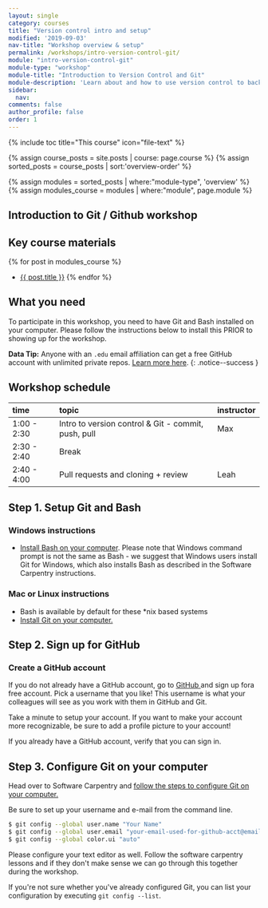 ```yaml
---
layout: single
category: courses
title: "Version control intro and setup"
modified: '2019-09-03'
nav-title: "Workshop overview & setup"
permalink: /workshops/intro-version-control-git/
module: "intro-version-control-git"
module-type: "workshop"
module-title: "Introduction to Version Control and Git"
module-description: 'Learn about and how to use version control to back up your work.'
sidebar:
  nav:
comments: false
author_profile: false
order: 1
---
```


{% include toc title="This course" icon="file-text" %}

{% assign course_posts = site.posts | course: page.course %}
{% assign sorted_posts = course_posts | sort:'overview-order' %}

{% assign modules = sorted_posts | where:"module-type", 'overview' %}
{% assign modules_course = modules | where:"module", page.module %}

<div class="notice--info" markdown="1">

## <i class="fa fa-ship" aria-hidden="true"></i> Introduction to Git / Github workshop

## Key course materials

{% for post in modules_course %}
 * <a href="{{ site.url }}{{ post.permalink }}">{{ post.title }}</a>
{% endfor %}

## What you need

To participate in this workshop, you need to have Git and Bash installed on your
computer. Please follow the instructions below to install this PRIOR to showing up for the workshop.

</div>


<i class="fa fa-star"></i> **Data Tip:** Anyone with an `.edu` email affiliation can get a
free GitHub account with unlimited private repos.
<a href="https://help.github.com/articles/discounted-organization-accounts/" target="_blank" >Learn more here</a>.
{: .notice--success }


## <i class="fa fa-calendar-check-o" aria-hidden="true"></i> Workshop schedule

| time        | topic                                               | instructor |
|:------------|:----------------------------------------------------|:-----------|
| 1:00 - 2:30 | Intro to version control & Git - commit, push, pull | Max        |
| 2:30 - 2:40 | Break                                               |            |
| 2:40 - 4:00 | Pull requests and cloning + review                  | Leah       |


## Step 1. Setup Git and Bash

### Windows instructions

* <a href="https://swcarpentry.github.io/workshop-template/#shell" target="_blank">Install Bash on your computer</a>. Please note that Windows command prompt is not the same as Bash - we suggest that Windows users install Git for Windows, which also installs Bash as described in the Software Carpentry instructions.

### Mac or Linux instructions

* Bash is available by default for these *nix based systems
* <a href="https://swcarpentry.github.io/workshop-template/#git" target="_blank">Install Git on your computer.</a>

## Step 2. Sign up for GitHub

### Create a GitHub account

If you do not already have a GitHub account, go to <a href="http://github.com/join" target="_blank">GitHub </a> and sign up fora free account. Pick a username that you like!
This username is what your colleagues will see as you work with them in GitHub and Git.

Take a minute to setup your account. If you want to make your account more
recognizable, be sure to add a profile picture to your account!

If you already have a GitHub account, verify that you can sign in.

## Step 3. Configure Git on your computer

Head over to Software Carpentry and <a href = "http://swcarpentry.github.io/git-novice/02-setup/" target = "_blank"> follow the steps to configure Git on your
computer. </a>

Be sure to set up your username and e-mail from the command line.

```bash
$ git config --global user.name "Your Name"
$ git config --global user.email "your-email-used-for-github-acct@email.com"
$ git config --global color.ui "auto"
```

Please configure your text editor as well. Follow the software carpentry lessons
and if they don't make sense we can go through this together during the workshop.

If you're not sure whether you've already configured Git, you can list your configuration by executing `git config --list`.
